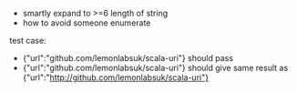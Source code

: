 * smartly expand to >=6 length of string
* how to avoid someone enumerate

test case:
* {"url":"github.com/lemonlabsuk/scala-uri"} should pass
* {"url":"github.com/lemonlabsuk/scala-uri"} should give same result as {"url":"http://github.com/lemonlabsuk/scala-uri"}